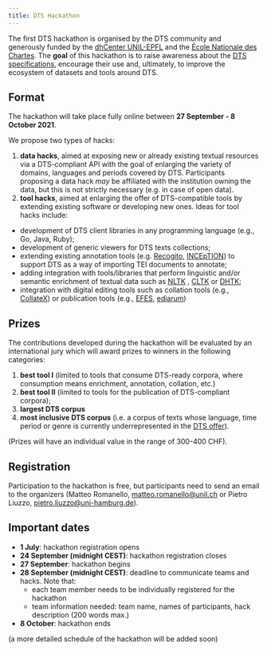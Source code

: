 ```yaml
---
title: DTS Hackathon
---
```


The first DTS hackathon is organised by the DTS community and generously funded by the [dhCenter UNIL-EPFL](https://dhcenter-unil-epfl.com/) and the [École Nationale des Chartes](http://www.chartes.psl.eu/). The **goal** of this hackathon is to raise awareness about the [DTS specifications](https://w3id.org/dts), encourage their use and, ultimately, to improve the ecosystem of datasets and tools around DTS.

## Format

The hackathon will take place fully online between **27 September - 8 October 2021**.

We propose two types of hacks:
1. **data hacks**, aimed at exposing new or already existing textual resources via a DTS-compliant API with the goal of enlarging the variety of domains, languages and periods covered by DTS. Participants proposing a data hack *may* be affiliated with the institution owning the data, but this is not strictly necessary (e.g. in case of open data).
2. **tool hacks**, aimed at enlarging the offer of DTS-compatible tools by extending existing software or developing new ones. Ideas for tool hacks include:
- development of DTS client libraries in any programming language (e.g., Go, Java, Ruby);
- development of generic viewers for DTS texts collections;
- extending existing annotation tools (e.g. [Recogito](https://recogito.pelagios.org/), [INCEpTION](https://inception-project.github.io/)) to support DTS as a way of importing TEI documents to annotate;
- adding integration with tools/libraries that perform linguistic and/or semantic enrichment of textual data such as [NLTK](http://nltk.org/) , [CLTK](http://cltk.org/) or [DHTK](https://dhtk.unil.ch/);
- integration with digital editing tools such as collation tools (e.g., [CollateX](https://collatex.net/)) or publication tools (e.g., [EFES](https://github.com/EpiDoc/EFES), [ediarum](https://www.ediarum.org/))

## Prizes

The contributions developed during the hackathon will be evaluated by an international jury which will award prizes to winners in the following categories: 
1. **best tool I** (limited to tools that consume DTS-ready corpora, where consumption means enrichment, annotation, collation, etc.)
2. **best tool II** (limited to tools for the publication of DTS-compliant corpora);
3. **largest DTS corpus**
4. **most inclusive DTS corpus** (i.e. a corpus of texts whose language, time period or genre is currently underrepresented in the [DTS offer](https://distributed-text-services.github.io/specifications#reference-implementations)).

(Prizes will have an individual value in the range of 300-400 CHF).

## Registration

Participation to the hackathon is free, but participants need to send an email to the organizers (Matteo Romanello, [matteo.romanello@unil.ch](mailto:matteo.romanello@unil.ch) or Pietro Liuzzo, [pietro.liuzzo@uni-hamburg.de](mailto:pietro.liuzzo@uni-hamburg.de)).

## Important dates

- **1 July**: hackathon registration opens
- **24 September (midnight CEST)**: hackathon registration closes
- **27 September**: hackathon begins
- **28 September (midnight CEST)**: deadline to communicate teams and hacks. Note that:
    - each team member needs to be individually registered for the hackathon
    - team information needed: team name, names of participants, hack description (200 words max.) 
- **8 October**: hackathon ends

(a more detailed schedule of the hackathon will be added soon)